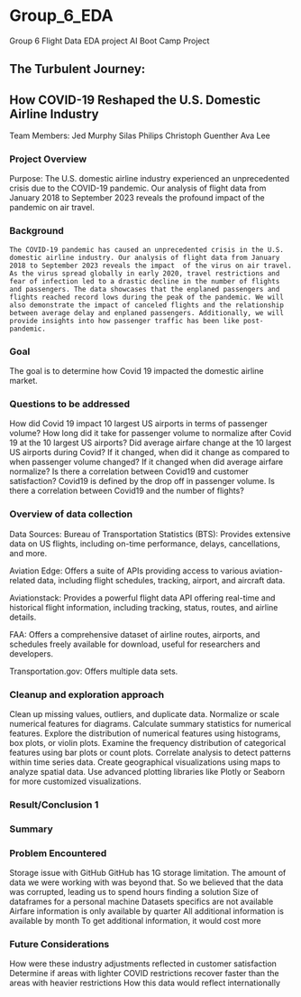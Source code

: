 # Group_6_EDA
Group 6 Flight Data EDA project
AI Boot Camp Project 
## The Turbulent Journey: 
## How COVID-19 Reshaped the U.S. Domestic Airline Industry

Team Members:
Jed Murphy
Silas Philips
Christoph Guenther
Ava Lee

### Project Overview
Purpose:
	The U.S. domestic airline industry experienced an unprecedented crisis due to the COVID-19 pandemic. Our analysis of flight data from January 2018 to September 2023 reveals the profound impact of the pandemic on air travel.


### Background
	The COVID-19 pandemic has caused an unprecedented crisis in the U.S. domestic airline industry. Our analysis of flight data from January 2018 to September 2023 reveals the impact	of the virus on air travel. As the virus spread globally in early 2020, travel restrictions and fear of infection led to a drastic decline in the number of flights and passengers. The data showcases that the enplaned passengers and flights reached record lows during the peak of the pandemic. We will also demonstrate the impact of canceled flights and the relationship between average delay and enplaned passengers. Additionally, we will provide insights into how passenger traffic has been like post-pandemic.

### Goal
The goal is to determine how Covid 19 impacted the domestic airline market.

### Questions to be addressed
How did Covid 19 impact 10 largest US airports in terms of passenger volume?
How long did it take for passenger volume to normalize after Covid 19 at the 10 largest US
airports?
Did average airfare change at the 10 largest US airports during Covid?
If it changed, when did it change as compared to when passenger volume changed?
If it changed when did average airfare normalize?
Is there a correlation between Covid19 and customer satisfaction?
Covid19 is defined by the drop off in passenger volume.
Is there a correlation between Covid19 and the number of flights?

### Overview of data collection
Data Sources: 
Bureau of Transportation Statistics (BTS):
	Provides extensive data on US flights, including on-time
	performance, delays, cancellations, and more.

Aviation Edge: 
	Offers a suite of APIs providing access to various aviation-related
	data, including flight schedules, tracking, airport, and aircraft
	data.

Aviationstack: 
	Provides a powerful flight data API offering real-time and
	historical flight information, including tracking, status, routes,
	and airline details.

FAA: 
	Offers a comprehensive dataset of airline routes, airports, and
	schedules freely available for download, useful for researchers
	and developers.

Transportation.gov: 
	Offers multiple data sets.

### Cleanup and exploration approach 
Clean up missing values, outliers, and duplicate data.
Normalize or scale numerical features for diagrams.
Calculate summary statistics for numerical features.
Explore the distribution of numerical features using histograms, box plots, or violin plots.
Examine the frequency distribution of categorical features using bar plots or count plots.
Correlate analysis to detect patterns within time series data.
Create geographical visualizations using maps to analyze spatial data.
Use advanced plotting libraries like Plotly or Seaborn for more customized visualizations.

### Result/Conclusion 1








### Summary






### Problem Encountered
Storage issue with GitHub 
	        GitHub has 1G storage limitation.  The amount of data we were working with was beyond that.  So we believed that the data was corrupted, leading us            to spend hours finding a solution 
Size of dataframes for a personal machine
Datasets specifics are not available
	        Airfare information is only available by quarter
          All additional information is available by month
          To get additional information, it would cost more 

### Future Considerations
How were these industry adjustments reflected in customer satisfaction
Determine if areas with lighter COVID restrictions recover faster than the areas with heavier restrictions
How this data would reflect internationally






























